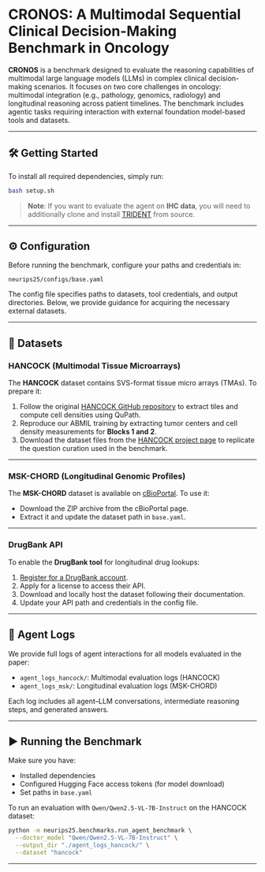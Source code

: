 # CRONOS: A Multimodal Sequential Clinical Decision-Making Benchmark in Oncology

**CRONOS** is a benchmark designed to evaluate the reasoning capabilities of multimodal large language models (LLMs) in complex clinical decision-making scenarios. It focuses on two core challenges in oncology: multimodal integration (e.g., pathology, genomics, radiology) and longitudinal reasoning across patient timelines. The benchmark includes agentic tasks requiring interaction with external foundation model-based tools and datasets.

---

## 🛠 Getting Started

To install all required dependencies, simply run:

```bash
bash setup.sh
```

> **Note**: If you want to evaluate the agent on **IHC data**, you will need to additionally clone and install [TRIDENT](https://github.com/mahmoodlab/TRIDENT/tree/main) from source.

---

## ⚙️ Configuration

Before running the benchmark, configure your paths and credentials in:

```
neurips25/configs/base.yaml
```

The config file specifies paths to datasets, tool credentials, and output directories. Below, we provide guidance for acquiring the necessary external datasets.

---

## 📁 Datasets

### HANCOCK (Multimodal Tissue Microarrays)

The **HANCOCK** dataset contains SVS-format tissue micro arrays (TMAs). To prepare it:

1. Follow the original [HANCOCK GitHub repository](https://github.com/ankilab/HANCOCK_MultimodalDataset) to extract tiles and compute cell densities using QuPath.
2. Reproduce our ABMIL training by extracting tumor centers and cell density measurements for **Blocks 1 and 2**.
3. Download the dataset files from the [HANCOCK project page](https://hancock.research.fau.eu/download) to replicate the question curation used in the benchmark.

---

### MSK-CHORD (Longitudinal Genomic Profiles)

The **MSK-CHORD** dataset is available on [cBioPortal](https://www.cbioportal.org/study/summary?id=msk_chord_2024). To use it:

* Download the ZIP archive from the cBioPortal page.
* Extract it and update the dataset path in `base.yaml`.

---

### DrugBank API

To enable the **DrugBank tool** for longitudinal drug lookups:

1. [Register for a DrugBank account](https://www.drugbank.com).
2. Apply for a license to access their API.
3. Download and locally host the dataset following their documentation.
4. Update your API path and credentials in the config file.

---

## 📑 Agent Logs

We provide full logs of agent interactions for all models evaluated in the paper:

* `agent_logs_hancock/`: Multimodal evaluation logs (HANCOCK)
* `agent_logs_msk/`: Longitudinal evaluation logs (MSK-CHORD)

Each log includes all agent–LLM conversations, intermediate reasoning steps, and generated answers.

---

## ▶️ Running the Benchmark

Make sure you have:

* Installed dependencies
* Configured Hugging Face access tokens (for model download)
* Set paths in `base.yaml`

To run an evaluation with `Qwen/Qwen2.5-VL-7B-Instruct` on the HANCOCK dataset:

```bash
python -m neurips25.benchmarks.run_agent_benchmark \
  --doctor_model "Qwen/Qwen2.5-VL-7B-Instruct" \
  --output_dir "./agent_logs_hancock/" \
  --dataset "hancock"
```

---
